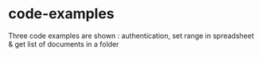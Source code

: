 # code-examples
Three code examples are shown : authentication, set range in spreadsheet &amp; get list of documents in a folder

